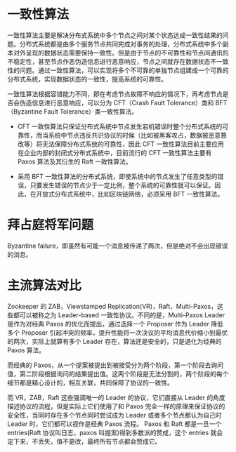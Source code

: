 # 一致性算法

一致性算法主要是解决分布式系统中多个节点之间对某个状态达成一致性结果的问题。分布式系统都是由多个服务节点共同完成对事务的处理，分布式系统中多个副本对外呈现的数据状态需要保持一致性。但是由于节点的不可靠性和节点间通讯的不稳定性，甚至节点作恶伪造信息进行恶意响应，节点之间就存在数据状态不一致性的问题。通过一致性算法，可以实现将多个不可靠的单独节点组建成一个可靠的分布式系统，实现数据状态的一致性，提高系统的可靠性。

一致性算法根据容错能力不同，即在考虑节点故障不响应的情况下，再考虑节点是否会伪造信息进行恶意响应，可以分为 CFT（Crash Fault Tolerance）类和 BFT（Byzantine Fault Tolerance）类一致性算法。

- CFT 一致性算法只保证分布式系统中节点发生宕机错误时整个分布式系统的可靠性，而当系统中节点违反共识协议的时候（比如被黑客攻占，数据被恶意篡改等）将无法保障分布式系统的可靠性，因此 CFT 一致性算法目前主要应用在企业内部的封闭式分布式系统中，目前流行的 CFT 一致性算法主要有 Paxos 算法及其衍生的 Raft 一致性算法。

- 采用 BFT 一致性算法的分布式系统，即使系统中的节点发生了任意类型的错误，只要发生错误的节点少于一定比例，整个系统的可靠性就可以保证。因此，在开放式分布式系统中，比如区块链网络，必须采用 BFT 一致性算法。

# 拜占庭将军问题

Byzantine failure，即虽然有可能一个消息被传递了两次，但是绝对不会出现错误的消息。

# 主流算法对比

Zookeeper 的 ZAB，Viewstamped Replication(VR)，Raft，Multi-Paxos，这些都可以被称之为 Leader-based 一致性协议。不同的是，Multi-Paxos Leader 是作为对经典 Paxos 的优化而提出，通过选择一个 Proposer 作为 Leader 降低多个 Proposer 引起冲突的频率，提升性能将一次决议的平均消息代价缩小到最优的两次，实际上就算有多个 Leader 存在，算法还是安全的，只是退化为经典的 Paxos 算法。

而经典的 Paxos，从一个提案被提出到被接受分为两个阶段，第一个阶段去询问值，第二阶段根据询问的结果提出值。这两个阶段是无法分割的，两个阶段的每个细节都是精心设计的，相互关联，共同保障了协议的一致性。

而 VR，ZAB，Raft 这些强调唯一的 Leader 的协议，它们直接从 Leader 的角度描述协议的流程，但是实际上它们使用了和 Paxos 完全一样的原理来保证协议的安全性，当同时存在多个节点同时尝试成为 Leader 或者多个节点都认为自己时 Leader 时，它们都可以视作是经典 Paxos 流程。 Paxos 和 Raft 都是一旦一个 entries(Raft 协议叫日志，paxos 叫提案)得到多数派的赞成，这个 entries 就会定下来，不丢失，值不更改，最终所有节点都会赞成它。
